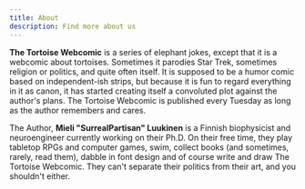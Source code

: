 ```yaml
---
title: About
description: Find more about us
---
```


**The Tortoise Webcomic** is a series of elephant jokes, except that it is a webcomic about tortoises. Sometimes it parodies Star Trek, sometimes religion or politics, and quite often itself. It is supposed to be a humor comic based on independent-ish strips, but because it is fun to regard everything in it as canon, it has started creating itself a convoluted plot against the author's plans. The Tortoise Webcomic is published every Tuesday as long as the author remembers and cares.

The Author, **Mieli "SurrealPartisan" Luukinen** is a Finnish biophysicist and neuroengineer currently working on their Ph.D. On their free time, they play tabletop RPGs and computer games, swim, collect books (and sometimes, rarely, read them), dabble in font design and of course write and draw The Tortoise Webcomic. They can't separate their politics from their art, and you shouldn't either.
